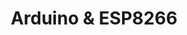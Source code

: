 ---
title: "Arduino & ESP8266"
image: "arduino_temp_timer/arduino-temp-timer06-639.jpg"
alt_txt: "Dispositif de température et de minuterie utilisant Arduino Uno"
translationKey: "Arduino"
summary: "Projets utilisant des cartes à microcontrôleur telles que Arduino Uno, ESP8266, D1 Mini"
---